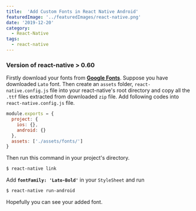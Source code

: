 ```yaml
---
title:  'Add Custom Fonts in React Native Android'
featuredImage: '../featuredImages/react-native.png'
date: '2019-12-20'
category:
  - React-Native
tags: 
  - react-native
---
```


### Version of react-native > 0.60

Firstly download your fonts from **[Google Fonts](https://fonts.google.com/)**. Suppose you have downloaded `Lato` font. Then create an `assets` folder, `react-native.config.js` file into your react-native's root directory and copy all the `.ttf` files extracted from  downloaded `zip` file. Add following codes into `react-native.config.js` file.

```javascript
module.exports = {
  project: {
    ios: {},
    android: {}
  },
  assets: ['./assets/fonts/']
}
```

Then run this command in your project's directory.

```bash
$ react-native link
```

Add **`fontFamily: 'Lato-Bold'`** in your `StyleSheet` and run

```bash
$ react-native run-android
```

Hopefully you can see your added font.
